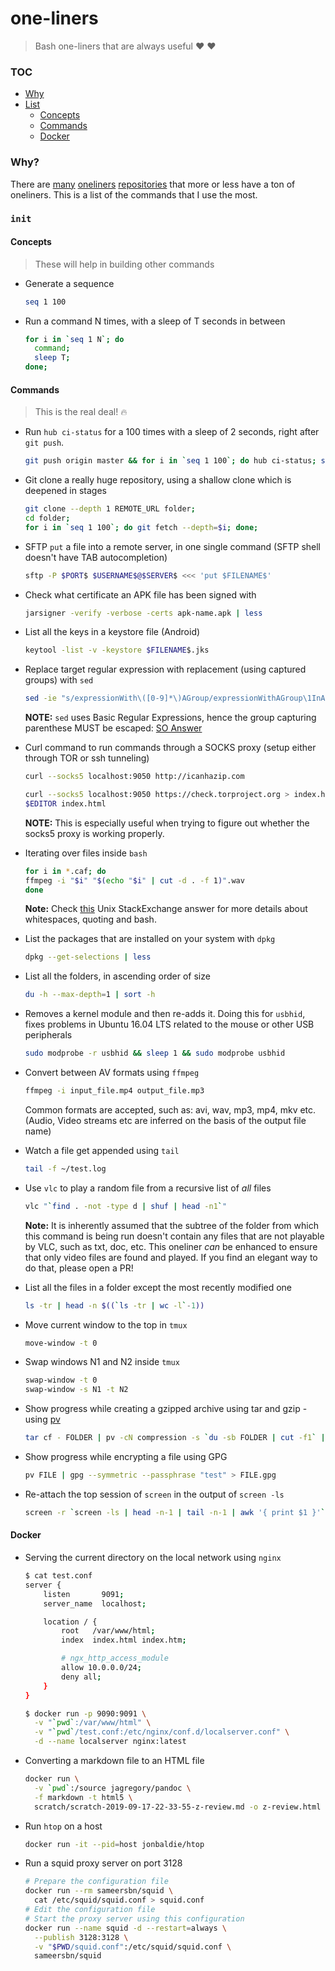 # one-liners

> Bash one-liners that are always useful :heart: :heart:

### TOC

- [Why](#why)
- [List](#init)
  - [Concepts](#concepts)
  - [Commands](#commands)
  - [Docker](#docker)

### Why?

There are [many](https://github.com/jlevy/the-art-of-command-line#basics)
[oneliners](https://github.com/stephenturner/oneliners)
[repositories](https://github.com/congto/oneliners) that more or less have a
ton of oneliners. This is a list of the commands that I use the most.

### `init`

#### Concepts

> These will help in building other commands

- Generate a sequence
  ```sh
  seq 1 100
  ```

- Run a command N times, with a sleep of T seconds in between
  ```sh
  for i in `seq 1 N`; do
    command;
    sleep T;
  done;
  ```


#### Commands

> This is the real deal! :fire:

- Run `hub ci-status` for a 100 times with a sleep of 2 seconds, right after `git push`.
  ```sh
  git push origin master && for i in `seq 1 100`; do hub ci-status; sleep 2; done;
  ```

- Git clone a really huge repository, using a shallow clone which is deepened in stages
  ```sh
  git clone --depth 1 REMOTE_URL folder;
  cd folder;
  for i in `seq 1 100`; do git fetch --depth=$i; done;
  ```

- SFTP `put` a file into a remote server, in one single command (SFTP shell doesn't have TAB autocompletion)
  ```sh
  sftp -P $PORT$ $USERNAME$@$SERVER$ <<< 'put $FILENAME$'
  ```

- Check what certificate an APK file has been signed with
  ```sh
  jarsigner -verify -verbose -certs apk-name.apk | less
  ```

- List all the keys in a keystore file (Android)
  ```sh
  keytool -list -v -keystore $FILENAME$.jks
  ```

- Replace target regular expression with replacement (using captured groups) with `sed`
  ```sh
  sed -ie "s/expressionWith\([0-9]*\)AGroup/expressionWithAGroup\1InADifferentPlace/g" *.xml
  ```

  **NOTE:** `sed` uses Basic Regular Expressions, hence the group capturing parenthese MUST be
  escaped: [SO Answer](http://stackoverflow.com/a/24717687/2080089)


- Curl command to run commands through a SOCKS proxy (setup either through TOR
  or ssh tunneling)
  ```sh
  curl --socks5 localhost:9050 http://icanhazip.com
  ```

  ```sh
  curl --socks5 localhost:9050 https://check.torproject.org > index.html
  $EDITOR index.html
  ```

  **NOTE:** This is especially useful when trying to figure out whether the
  socks5 proxy is working properly.

- Iterating over files inside `bash`
  ```sh
  for i in *.caf; do
  ffmpeg -i "$i" "$(echo "$i" | cut -d . -f 1)".wav
  done
  ```

  **Note:** Check [this](http://unix.stackexchange.com/a/131767/36994) Unix
  StackExchange answer for more details about whitespaces, quoting and bash.


- List the packages that are installed on your system with `dpkg`
  ```sh
  dpkg --get-selections | less
  ```

- List all the folders, in ascending order of size
  ```sh
  du -h --max-depth=1 | sort -h
  ```

- Removes a kernel module and then re-adds it. Doing this for `usbhid`, fixes
problems in Ubuntu 16.04 LTS related to the mouse or other USB peripherals
  ```sh
  sudo modprobe -r usbhid && sleep 1 && sudo modprobe usbhid
  ```

- Convert between AV formats using `ffmpeg`
  ```sh
  ffmpeg -i input_file.mp4 output_file.mp3
  ```

  Common formats are accepted, such as: avi, wav, mp3, mp4, mkv etc. (Audio,
  Video streams etc are inferred on the basis of the output file name)

- Watch a file get appended using `tail`
  ```sh
  tail -f ~/test.log
  ```

- Use `vlc` to play a random file from a recursive list of _all_ files
  ```sh
  vlc "`find . -not -type d | shuf | head -n1`"
  ```

  **Note:** It is inherently assumed that the subtree of the folder from which
  this command is being run doesn't contain any files that are not playable by
  VLC, such as txt, doc, etc. This oneliner _can_ be enhanced to ensure that
  only video files are found and played. If you find an elegant way to do
  that, please open a PR!

- List all the files in a folder except the most recently modified one
  ```sh
  ls -tr | head -n $((`ls -tr | wc -l`-1))
  ```

- Move current window to the top in `tmux`
  ```sh
  move-window -t 0
  ```

- Swap windows N1 and N2 inside `tmux`
  ```sh
  swap-window -t 0
  swap-window -s N1 -t N2
  ```

- Show progress while creating a gzipped archive using tar and gzip - using [pv][1]
  ```sh
  tar cf - FOLDER | pv -cN compression -s `du -sb FOLDER | cut -f1` | gzip -9 > 1A.tar.gz
  ```

- Show progress while encrypting a file using GPG
  ```sh
  pv FILE | gpg --symmetric --passphrase "test" > FILE.gpg
  ```

- Re-attach the top session of `screen` in the output of `screen -ls`
  ```sh
  screen -r `screen -ls | head -n-1 | tail -n-1 | awk '{ print $1 }'`
  ```

#### Docker

- Serving the current directory on the local network using `nginx`
  ```sh
  $ cat test.conf
  server {
      listen       9091;
      server_name  localhost;

      location / {
          root   /var/www/html;
          index  index.html index.htm;

          # ngx_http_access_module
          allow 10.0.0.0/24;
          deny all;
      }
  }

  $ docker run -p 9090:9091 \
    -v "`pwd`:/var/www/html" \
    -v "`pwd`/test.conf:/etc/nginx/conf.d/localserver.conf" \
    -d --name localserver nginx:latest
  ```

- Converting a markdown file to an HTML file
  ```sh
  docker run \
    -v `pwd`:/source jagregory/pandoc \
    -f markdown -t html5 \
    scratch/scratch-2019-09-17-22-33-55-z-review.md -o z-review.html
  ```

- Run `htop` on a host
  ```sh
  docker run -it --pid=host jonbaldie/htop
  ```

- Run a squid proxy server on port 3128
  ```sh
  # Prepare the configuration file
  docker run --rm sameersbn/squid \
    cat /etc/squid/squid.conf > squid.conf
  # Edit the configuration file
  # Start the proxy server using this configuration
  docker run --name squid -d --restart=always \
    --publish 3128:3128 \
    -v "$PWD/squid.conf":/etc/squid/squid.conf \
    sameersbn/squid
  ```

[1]: https://www.ivarch.com/programs/quickref/pv.shtml
